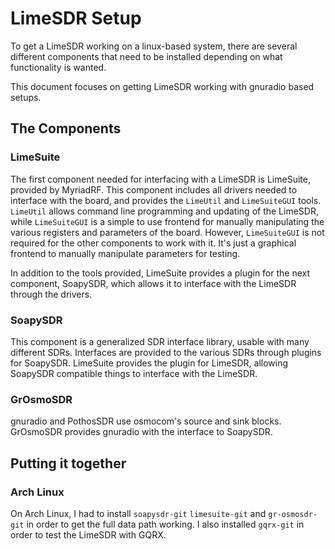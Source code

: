 # LimeSDR Setup

To get a LimeSDR working on a linux-based system, there are several different components that need to be installed depending on what functionality is wanted.

This document focuses on getting LimeSDR working with gnuradio based setups.

## The Components
### LimeSuite
The first component needed for interfacing with a LimeSDR is LimeSuite, provided by MyriadRF. This component includes all drivers needed to interface with the board, and provides the `LimeUtil` and `LimeSuiteGUI` tools. `LimeUtil` allows command line programming and updating of the LimeSDR, while `LimeSuiteGUI` is a simple to use frontend for manually manipulating the various registers and parameters of the board. However, `LimeSuiteGUI` is not required for the other components to work with it. It's just a graphical frontend to manually manipulate parameters for testing.

In addition to the tools provided, LimeSuite provides a plugin for the next component, SoapySDR, which allows it to interface with the LimeSDR through the drivers.

### SoapySDR
This component is a generalized SDR interface library, usable with many different SDRs. Interfaces are provided to the various SDRs through plugins for SoapySDR. LimeSuite provides the plugin for LimeSDR, allowing SoapySDR compatible things to interface with the LimeSDR.

### GrOsmoSDR
gnuradio and PothosSDR use osmocom's source and sink blocks. GrOsmoSDR provides gnuradio with the interface to SoapySDR.

## Putting it together
### Arch Linux
On Arch Linux, I had to install `soapysdr-git` `limesuite-git` and `gr-osmosdr-git` in order to get the full data path working. I also installed `gqrx-git` in order to test the LimeSDR with GQRX.
